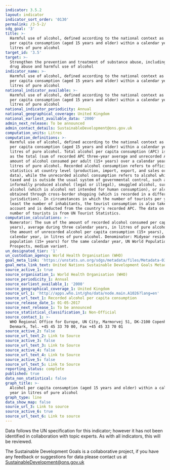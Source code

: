 ```yaml
---
indicator: 3.5.2
layout: indicator
indicator_sort_order: '0130'
permalink: /3-5-2/
sdg_goal: '3'
title: >-
  Harmful use of alcohol, defined according to the national context as alcohol
  per capita consumption (aged 15 years and older) within a calendar year in
  litres of pure alcohol
target_id: '3.5'
target: >-
  Strengthen the prevention and treatment of substance abuse, including narcotic
  drug abuse and harmful use of alcohol
indicator_name: >-
  Harmful use of alcohol, defined according to the national context as alcohol
  per capita consumption (aged 15 years and older) within a calendar year in
  litres of pure alcohol
national_indicator_available: >-
  Harmful use of alcohol, defined according to the national context as alcohol
  per capita consumption (aged 15 years and older) within a calendar year in
  litres of pure alcohol
national_indicator_periodicity: Annual
national_geographical_coverage: United Kingdom
national_earliest_available_data: '2000'
admin_next_release: To be announced
admin_contact_details: SustainableDevelopment@ons.gov.uk
computation_units: Litres
computation_definitions: >-
  Harmful use of alcohol, defined according to the national context as alcohol
  per capita consumption (aged 15 years and older) within a calendar year in
  litres of pure alcohol. Total alcohol per capita consumption (APC) is defined
  as the total (sum of recorded APC three-year average and unrecorded APC)
  amount of alcohol consumed per adult (15+ years) over a calendar year, in
  litres of pure alcohol. Recorded alcohol consumption refers to official
  statistics at country level (production, import, export, and sales or taxation
  data), while the unrecorded alcohol consumption refers to alcohol which is not
  taxed and is outside the usual system of governmental control, such as home or
  informally produced alcohol (legal or illegal), smuggled alcohol, surrogate
  alcohol (which is alcohol not intended for human consumption), or alcohol
  obtained through cross-border shopping (which is recorded in a different
  jurisdiction). In circumstances in which the number of tourists per year is at
  least the number of inhabitants, the tourist consumption is also taken into
  account and is deducted from the country's recorded APC. The data on the
  number of tourists is from UN Tourist Statistics.
computation_calculations: >-
  Numerator: The sum of the amount of recorded alcohol consumed per capita (15+
  years), average during three calendar years, in litres of pure alcohol, and
  the amount of unrecorded alcohol per capita consumption (15+ years), during a
  calendar year, in litres of pure alcohol. Denominator: Midyear resident
  population (15+ years) for the same calendar year, UN World Population
  Prospects, medium variant.
un_designated_tier: '1'
un_custodian_agency: World Health Organisation (WHO)
goal_meta_link: 'https://unstats.un.org/sdgs/metadata/files/Metadata-03-05-02.pdf'
goal_meta_link_text: United Nations Sustainable Development Goals Metadata (PDF 214 KB)
source_active_1: true
source_organisation_1: World Health Organisation (WHO)
source_periodicity_1: Annual
source_earliest_available_1: '2000'
source_geographical_coverage_1: United Kingdom
source_url_1: 'http://apps.who.int/gho/data/node.main.A1026?lang=en'
source_url_text_1: Recorded alcohol per capita consumption
source_release_date_1: 01-05-2017
source_next_release_1: To be announced
source_statistical_classification_1: Non-Official
source_contact_1: >-
  WHO Regional Office for Europe, UN City, Marmorvej 51, DK-2100 Copenhagen Ø,
  Denmark, Tel. +45 45 33 70 00, Fax +45 45 33 70 01
source_active_2: false
source_url_text_2: Link to Source
source_active_3: false
source_url_text_3: Link to Source
source_active_4: false
source_url_text_4: Link to Source
source_active_5: false
source_url_text_5: Link to Source
reporting_status: complete
published: true
data_non_statistical: false
graph_title: >-
  Alcohol per capita consumption (aged 15 years and older) within a calendar
  year in litres of pure alcohol
graph_type: line
data_show_map: false
source_url_3: Link to source
source_active_6: true
source_url_text_6: Link to source
---
```

Data follows the UN specification for this indicator; however it has not been identified in collaboration with topic experts. As with all indicators, this will be reviewed.
  
The Sustainable Development Goals is a collaborative project, if you have any feedback or suggestions for data please contact us at <SustainableDevelopment@ons.gov.uk>
